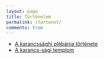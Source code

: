```yaml
---
layout: page
title: Történelem
permalink: /tortenet/
comments: true
---
```


+ [A karancssághi plébánia története][1]
+ [A karancs-sági templom][2]

[1]:/tortenet/A-karancssaghi-plebania-tortenete/
[2]:/tortenet/A-karancs-sagi-templom/